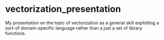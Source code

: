 # vectorization_presentation
My presentation on the topic of vectorization as a general skill exploiting a sort-of domain-specific language rather than a just a set of library functions.
